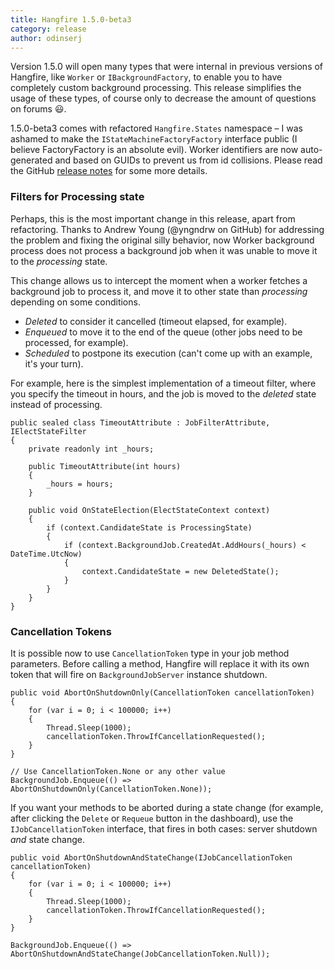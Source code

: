 ```yaml
---
title: Hangfire 1.5.0-beta3
category: release
author: odinserj
---
```


Version 1.5.0 will open many types that were internal in previous versions of Hangfire, like `Worker` or `IBackgroundFactory`, to enable you to have completely custom background processing. This release simplifies the usage of these types, of course only to decrease the amount of questions on forums :smiley:.

1.5.0-beta3 comes with refactored `Hangfire.States` namespace – I was ashamed to make the `IStateMachineFactoryFactory` interface public (I believe FactoryFactory is an absolute evil). Worker identifiers are now auto-generated and based on GUIDs to prevent us from id collisions. Please read the GitHub [release notes](https://github.com/HangfireIO/Hangfire/releases/tag/v1.5.0-beta3) for some more details.

### Filters for Processing state

Perhaps, this is the most important change in this release, apart from refactoring. Thanks to Andrew Young (@yngndrw on GitHub) for addressing the problem and fixing the original silly behavior, now Worker background process does not process a background job when it was unable to move it to the *processing* state.

This change allows us to intercept the moment when a worker fetches a background job to process it, and move it to other state than *processing* depending on some conditions.

* *Deleted* to consider it cancelled (timeout elapsed, for example).
* *Enqueued* to move it to the end of the queue (other jobs need to be processed, for example).
* *Scheduled* to postpone its execution (can't come up with an example, it's your turn).

For example, here is the simplest implementation of a timeout filter, where you specify the timeout in hours, and the job is moved to the *deleted* state instead of processing.

<pre><code><span class="keywd">public</span> <span class="keywd">sealed</span> <span class="keywd">class</span> <span class="type">TimeoutAttribute</span> : <span class="type">JobFilterAttribute</span>, <span class="type">IElectStateFilter</span>
{
    <span class="keywd">private</span> <span class="keywd">readonly</span> <span class="keywd">int</span> _hours;

    <span class="keywd">public</span> TimeoutAttribute(<span class="keywd">int</span> hours)
    {
        _hours = hours;
    }

    <span class="keywd">public</span> <span class="keywd">void</span> OnStateElection(<span class="type">ElectStateContext</span> context)
    {
        <span class="keywd">if</span> (context.CandidateState <span class="keywd">is</span> <span class="type">ProcessingState</span>)
        {
            <span class="keywd">if</span> (context.BackgroundJob.CreatedAt.AddHours(_hours) &lt; <span class="type">DateTime</span>.UtcNow)
            {
                context.CandidateState = <span class="keywd">new</span> <span class="type">DeletedState</span>();
            }
        }
    }
}   
</code></pre>

### Cancellation Tokens

It is possible now to use `CancellationToken` type in your job method parameters. Before calling a method, Hangfire will replace it with its own token that will fire on `BackgroundJobServer` instance shutdown.

<pre><code><span class="keywd">public</span> <span class="keywd">void</span> AbortOnShutdownOnly(<span class="type">CancellationToken</span> cancellationToken)
{
    <span class="keywd">for</span> (<span class="keywd">var</span> i = 0; i &lt; 100000; i++)
    {
        <span class="type">Thread</span>.Sleep(1000);
        cancellationToken.ThrowIfCancellationRequested();
    }
}

<span class="comm">// Use CancellationToken.None or any other value</span>
<span class="type">BackgroundJob</span>.Enqueue(() =&gt; AbortOnShutdownOnly(<span class="type">CancellationToken</span>.None));  
</code></pre>

If you want your methods to be aborted during a state change (for example, after clicking the `Delete` or `Requeue` button in the dashboard), use the `IJobCancellationToken` interface, that fires in both cases: server shutdown *and* state change.

<pre><code><span class="keywd">public</span> <span class="keywd">void</span> AbortOnShutdownAndStateChange(<span class="type">IJobCancellationToken</span> cancellationToken)
{
    <span class="keywd">for</span> (<span class="keywd">var</span> i = 0; i &lt; 100000; i++)
    {
        <span class="type">Thread</span>.Sleep(1000);
        cancellationToken.ThrowIfCancellationRequested();
    }
}

<span class="type">BackgroundJob</span>.Enqueue(() =&gt; AbortOnShutdownAndStateChange(<span class="type">JobCancellationToken</span>.Null));
</code></pre>
